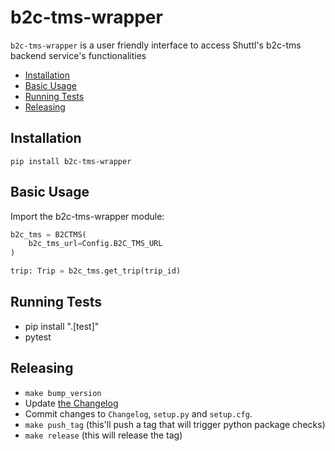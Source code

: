 # b2c-tms-wrapper

`b2c-tms-wrapper` is a user friendly interface to access Shuttl's b2c-tms backend service's functionalities

<!-- Use markdown-toc to build the following section -->

<!-- toc -->

- [Installation](#installation)
- [Basic Usage](#basic-usage)
- [Running Tests](#running-tests)
- [Releasing](#releasing)

<!-- tocstop -->

## Installation

`pip install b2c-tms-wrapper`

## Basic Usage

Import the b2c-tms-wrapper module:

```python
b2c_tms = B2CTMS(
    b2c_tms_url=Config.B2C_TMS_URL
)

trip: Trip = b2c_tms.get_trip(trip_id)
```
## Running Tests

- pip install ".[test]"
- pytest


## Releasing
- `make bump_version`
- Update [the Changelog](https://github.com/Shuttl-Tech/b2c-tms-wrapper/blob/master/Changelog.md)
- Commit changes to `Changelog`, `setup.py` and `setup.cfg`.
- `make push_tag` (this'll push a tag that will trigger python package checks)
- `make release` (this will release the tag)